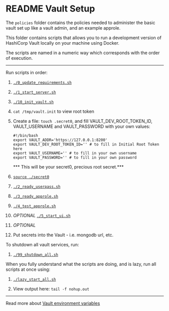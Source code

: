 # README Vault Setup

The `policies` folder contains the policies needed to administer the basic vault set up like a vault admin, and an example approle.

This folder contains scripts that allows you to run a development version of HashiCorp Vault locally on your machine using Docker.

The scripts are named in a numeric way which corresponds with the order of execution.

***

Run scripts in order:

1. [`./0_update_requirements.sh`](./0_update_requirements.sh)

2. [`./1_start_server.sh`](./1_start_server.sh)

3. [`./10_init_vault.sh`](./10_init_vault.sh)

4.  `cat /tmp/vault.init` to view root token

5. Create a file: `touch .secret0`, and fill VAULT_DEV_ROOT_TOKEN_ID, VAULT_USERNAME and VAULT_PASSWORD with your own values:

    ```
    #!/bin/bash
    export VAULT_ADDR='https://127.0.0.1:8200'
    export VAULT_DEV_ROOT_TOKEN_ID='' # to fill in Initial Root Token here
    export VAULT_USERNAME='' # to fill in your own username
    export VAULT_PASSWORD='' # to fill in your own password
    ```

    *** This will be your secret0, precious root secret.***
  
6. [`source ./secret0`](.)

7. [`./2_ready_userpass.sh`](./2_ready_userpass.sh)

8. [`./3_ready_approle.sh`](./3_ready_approle.sh)

9. [`./4_test_approle.sh`](./4_test_approle.sh)

10. _OPTIONAL_ [`./5_start_ui.sh`](./5_start_ui.sh)

11. _OPTIONAL_ []()

11. Put secrets into the Vault - i.e. mongodb url, etc.

To shutdown all vault services, run:

1. [`./99_shutdown_all.sh`](./99_shutdown_all.sh)


When you fully understand what the scripts are doing, and is lazy, run all scripts at once using:

1. [`./lazy_start_all.sh`](./lazy_start_all.sh)

2. View output here: `tail -f nohup.out`

***

Read more about [Vault environment variables](https://www.vaultproject.io/docs/commands/environment.html)
